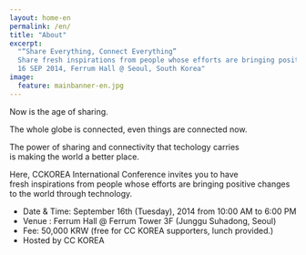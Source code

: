 ```yaml
---
layout: home-en
permalink: /en/
title: "About"
excerpt: 
  "“Share Everything, Connect Everything”
  Share fresh inspirations from people whose efforts are bringing positive changes through technology.
  16 SEP 2014, Ferrum Hall @ Seoul, South Korea"
image:
  feature: mainbanner-en.jpg
---
```


Now is the age of sharing.

The whole globe is connected, even things are connected now.

The power of sharing and connectivity that techology carries   
is making the world a better place.

Here, CCKOREA International Conference invites you to have   
fresh inspirations from people whose efforts are bringing positive changes to the world through technology.

- Date & Time: September 16th (Tuesday), 2014 from 10:00 AM to 6:00 PM
- Venue : Ferrum Hall @ Ferrum Tower 3F (Junggu Suhadong, Seoul) 
- Fee: 50,000 KRW (free for CC KOREA supporters, lunch provided.)
- Hosted by CC KOREA
